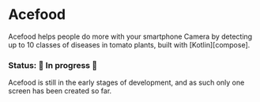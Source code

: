 # Acefood

Acefood helps people do more with your smartphone Camera by detecting up to 10 classes of diseases in tomato plants, built with [Kotlin][compose].


### Status: 🚧 In progress 🚧

Acefood is still in the early stages of development, and as such only one screen has been created so far.

